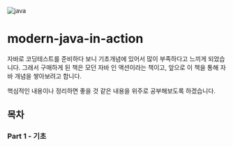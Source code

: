![java](https://github.com/dh1010a/modern-java-in-action/assets/51228946/84db25e9-adeb-43b4-956b-cda17184f633)


# modern-java-in-action

자바로 코딩테스트를 준비하다 보니 기초개념에 있어서 많이 부족하다고 느끼게 되었습니다. 그래서 구매하게 된 책은 모던 자바 인 액션이라는 책이고, 앞으로 이 책을 통해 자바 개념을 쌓아보려고 합니다.

핵심적인 내용이나 정리하면 좋을 것 같은 내용을 위주로 공부해보도록 하겠습니다.

## 목차
### Part 1 - 기초

